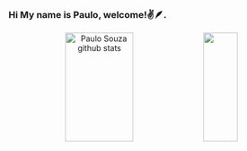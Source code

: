 ### Hi My name is Paulo, welcome!✌️🪶.

<div align="center">  
  <img width="49%" height="195px" src="https://github-readme-stats.vercel.app/api?username=paulohenriiquesouza&show_icons=true&count_private=true&hide_border=true&title_color=50fa7b&icon_color=50fa7b&text_color=E1E1E6&bg_color=17022B" alt="Paulo Souza github stats" />

   <img width="35%" height="195px" src="https://github-readme-stats.vercel.app/api/top-langs/?username=paulohenriiquesouza&layout=compact&hide_border=true&title_color=50fa7b&text_color=E1E1E6&bg_color=17022B" />
</div>
 

